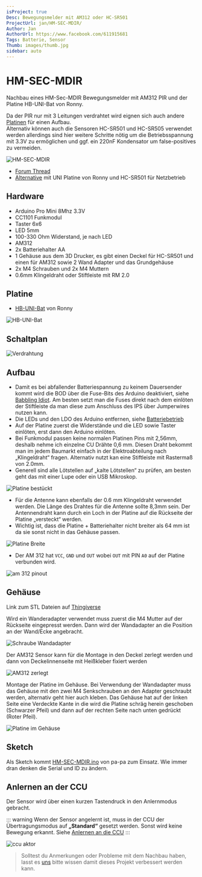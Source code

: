 ```yaml
---
isProject: true
Desc: Bewegungsmelder mit AM312 oder HC-SR501
ProjectUrl: jan/HM-SEC-MDIR/
Author: Jan
AuthorUrl: https://www.facebook.com/611915681
Tags: Batterie, Sensor
Thumb: images/thumb.jpg
sidebar: auto
---
```


# HM-SEC-MDIR

Nachbau eines HM-Sec-MDIR Bewegungsmelder mit AM312 PIR und der Platine HB-UNI-Bat von Ronny.

Da der PIR nur mit 3 Leitungen verdrahtet wird eignen sich auch andere 
[Platinen](/Platinen/) für einen Aufbau.  
Alternativ können auch die Sensoren HC-SR501 und HC-SR505 verwendet werden allerdings sind hier weitere
Schritte nötig um die Betriebsspannung mit 3.3V zu ermöglichen und ggf. ein 220nF Kondensator um false-positives zu vermeiden.

![HM-SEC-MDIR](./images/case.jpg)

* [Forum Thread](https://homematic-forum.de/forum/viewtopic.php?f=76&t=44118&p=458066&hilit=HM+SEC+MDIR)
* [Alternative](https://www.thingiverse.com/thing:3295975) mit UNI Platine von Ronny und HC-SR501 für Netzbetrieb


## Hardware

* Arduino Pro Mini 8Mhz 3.3V
* CC1101 Funkmodul
* Taster 6x6
* LED 5mm
* 100-330 Ohm Widerstand, je nach LED
* AM312
* 2x Batteriehalter AA
* 1 Gehäuse aus dem 3D Drucker, es gibt einen Deckel für HC-SR501 und einen für AM312 sowie 2 Wand Adapter und das Grundgehäuse  
* 2x M4 Schrauben und 2x M4 Muttern
* 0.6mm Klingeldraht oder Stiftleiste mit RM 2.0


## Platine

* [HB-UNI-Bat](https://github.com/ronnythomas/HB-UNI-Bat) von Ronny

![HB-UNI-Bat](./images/platine1.jpg)


## Schaltplan

![Verdrahtung](./images/verdrahtung.jpg)


## Aufbau

* Damit es bei abfallender Batteriespannung zu keinem Dauersender kommt wird die BOD über die Fuse-Bits des Arduino deaktiviert, siehe [Babbling Idiot](/Grundlagen/FAQ/babbling_idiot.html). Am besten setzt man die Fuses direkt nach dem einlöten der Stiftleiste da man diese zum Anschluss des IPS über Jumperwires nutzen kann.
* Die LEDs und den LDO des Arduino entfernen, siehe [Batteriebetrieb](/Grundlagen/01_hardware.html#batteriebetrieb)
* Auf der Platine zuerst die Widerstände und die LED sowie Taster einlöten, erst dann den Arduino einlöten.
* Bei Funkmodul passen keine normalen Platinen Pins mit 2,56mm, deshalb nehme ich einzelne CU Drähte 0,6 mm. Diesen Draht bekommt man im jedem Baumarkt einfach in der Elektroabteilung nach „Klingeldraht“ fragen. Alternativ nutzt kan eine Stiftleiste mit Rastermaß von 2.0mm.
* Generell sind alle Lötstellen auf „kalte Lötstellen“ zu prüfen, am besten geht das mit einer Lupe oder ein USB Mikroskop.

![Platine bestückt](./images/platine2.jpg)

* Für die Antenne kann ebenfalls der 0.6 mm Klingeldraht verwendet werden. Die Länge des Drahtes für die Antenne sollte 8,3mm sein. Der Antennendraht kann durch ein Loch in der Platine auf die Rückseite der Platine „versteckt“ werden.
* Wichtig ist, dass die Platine + Batteriehalter nicht breiter als 64 mm ist da sie sonst nicht in das Gehäuse passen.

![Platine Breite](./images/platine3.jpg)

* Der AM 312 hat `VCC`, `GND` und `OUT` wobei `OUT` mit PIN `A0` auf der Platine verbunden wird.

![am 312 pinout](./images/pir-pinout.jpg)


## Gehäuse

Link zum STL Dateien auf [Thingiverse](https://www.thingiverse.com/thing:3227731)

Wird ein Wanderadapter verwendet muss zuerst die M4 Mutter auf der Rückseite eingepresst werden. Dann wird der Wandadapter an die Position an der Wand/Ecke angebracht.

![Schraube Wandadapter](./images/case-schraube.jpg)

Der AM312 Sensor kann für die Montage in den Deckel zerlegt werden und dann von Deckelinnenseite mit Heißkleber fixiert werden

![AM312 zerlegt](./images/pir.jpg)

Montage der Platine im Gehäuse. Bei Verwendung der Wandadapter muss das Gehäuse mit den zwei M4 Senkschrauben an den Adapter geschraubt werden, alternativ geht hier auch kleben. Das Gehäuse hat auf der linken Seite eine Verdeckte Kante in die wird die Platine schräg herein geschoben (Schwarzer Pfeil) und dann auf der rechten Seite nach unten gedrückt (Roter Pfeil).

![Platine im Gehäuse](./images/platine-im-case.jpg)


## Sketch

Als Sketch kommt [HM-SEC-MDIR.ino](https://github.com/pa-pa/AskSinPP/blob/master/examples/HM-SEC-MDIR/HM-SEC-MDIR.ino) von pa-pa zum Einsatz. Wie immer dran denken die Serial und ID zu ändern.


## Anlernen an der CCU

Der Sensor wird über einen kurzen Tastendruck in den Anlernmodus gebracht.

::: warning
Wenn der Sensor angelernt ist, muss in der CCU der Übertragungsmodus auf **„Standard“** gesetzt werden. Sonst wird keine Bewegung erkannt. Siehe [Anlernen an die CCU](/Grundlagen/03_ccu.html#anlernen-an-die-ccu)
:::


![ccu aktor](./images/ccu-aktor.jpg)


> Solltest du Anmerkungen oder Probleme mit dem Nachbau haben, lasst es [uns](mailto:asppc@psi.cx) bitte wissen damit dieses Projekt verbessert werden kann.
